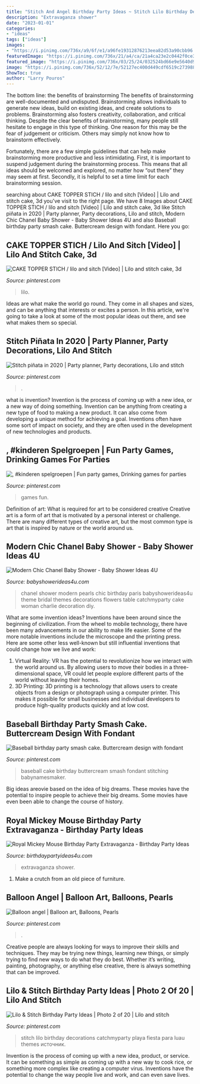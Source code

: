```yaml
---
title: "Stitch And Angel Birthday Party Ideas ~ Stitch Lilo Birthday Decorations Catchmyparty Playa Fiesta Para Luau Themes источник"
description: "Extravaganza shower"
date: "2023-01-01"
categories:
- "ideas"
tags: ["ideas"]
images:
- "https://i.pinimg.com/736x/a9/6f/e1/a96fe19312876213eea82d53a90cbb96.jpg"
featuredImage: "https://i.pinimg.com/736x/21/a4/ca/21a4ca23e2c0442f0ce31e1d75b756cf.jpg"
featured_image: "https://i.pinimg.com/736x/03/25/24/032524bd66e9e5640d9efcb7e9eb6c8d--tiki-party-luau-party.jpg"
image: "https://i.pinimg.com/736x/52/12/7e/52127ec400d449cdf6519c273988d5b5--baseball-cake-smash-buttercream-designs.jpg"
ShowToc: true
author: "Larry Pouros"
---
```



The bottom line: the benefits of brainstorming
The benefits of brainstorming are well-documented and undisputed. Brainstorming allows individuals to generate new ideas, build on existing ideas, and create solutions to problems. Brainstorming also fosters creativity, collaboration, and critical thinking.
Despite the clear benefits of brainstorming, many people still hesitate to engage in this type of thinking. One reason for this may be the fear of judgement or criticism. Others may simply not know how to brainstorm effectively.

Fortunately, there are a few simple guidelines that can help make brainstorming more productive and less intimidating. First, it is important to suspend judgement during the brainstorming process. This means that all ideas should be welcomed and explored, no matter how “out there” they may seem at first. Secondly, it is helpful to set a time limit for each brainstorming session.

	

		
searching about CAKE TOPPER STICH / lilo and sitch [Video] | Lilo and stitch cake, 3d you've visit to the right page. We have 8 Images about CAKE TOPPER STICH / lilo and sitch [Video] | Lilo and stitch cake, 3d like Stitch piñata in 2020 | Party planner, Party decorations, Lilo and stitch, Modern Chic Chanel Baby Shower - Baby Shower Ideas 4U and also Baseball birthday party smash cake. Buttercream design with fondant. Here you go:
		
    
## CAKE TOPPER STICH / Lilo And Sitch [Video] | Lilo And Stitch Cake, 3d

<img loading=lazy src="https://i.pinimg.com/736x/21/a4/ca/21a4ca23e2c0442f0ce31e1d75b756cf.jpg" onerror="this.onerror=null;this.src='https://tse3.mm.bing.net/th?id=OIP.FPYT0bJKvdeD1pA2blWn9QHaNK&amp;pid=15.1';" alt="CAKE TOPPER STICH / lilo and sitch [Video] | Lilo and stitch cake, 3d">

_Source: pinterest.com_

>lilo. 

	

Ideas are what make the world go round. They come in all shapes and sizes, and can be anything that interests or excites a person. In this article, we're going to take a look at some of the most popular ideas out there, and see what makes them so special.

    
## Stitch Piñata In 2020 | Party Planner, Party Decorations, Lilo And Stitch

<img loading=lazy src="https://i.pinimg.com/736x/a9/6f/e1/a96fe19312876213eea82d53a90cbb96.jpg" onerror="this.onerror=null;this.src='https://tse3.mm.bing.net/th?id=OIP.5kvlw83p2FEueZSl1l04OAHaI6&amp;pid=15.1';" alt="Stitch piñata in 2020 | Party planner, Party decorations, Lilo and stitch">

_Source: pinterest.com_

>. 

	

what is invention?
Invention is the process of coming up with a new idea, or a new way of doing something. Invention can be anything from creating a new type of food to making a new product. It can also come from developing a unique method for achieving a goal. Inventions often have some sort of impact on society, and they are often used in the development of new technologies and products.

    
## , #kinderen Spelgroepen | Fun Party Games, Drinking Games For Parties

<img loading=lazy src="https://i.pinimg.com/736x/68/f4/53/68f4534c82f4ec3ae68a40ed732717a2.jpg" onerror="this.onerror=null;this.src='https://tse4.mm.bing.net/th?id=OIP.Yc8iGSz0hwRUxHl1nd1v9QHaJ4&amp;pid=15.1';" alt=", #kinderen spelgroepen | Fun party games, Drinking games for parties">

_Source: pinterest.com_

>games fun. 

	

Definition of art: What is required for art to be considered creative
Creative art is a form of art that is motivated by a personal interest or challenge. There are many different types of creative art, but the most common type is art that is inspired by nature or the world around us.

    
## Modern Chic Chanel Baby Shower - Baby Shower Ideas 4U

<img loading=lazy src="https://babyshowerideas4u.com/wp-content/uploads/2016/04/Modern-Chic-Chanel-Baby-Shower-Flowers-Pearls.jpg" onerror="this.onerror=null;this.src='https://tse4.mm.bing.net/th?id=OIP.wk8NWFwTcuRKs9vm3qj2AwHaJ4&amp;pid=15.1';" alt="Modern Chic Chanel Baby Shower - Baby Shower Ideas 4U">

_Source: babyshowerideas4u.com_

>chanel shower modern pearls chic birthday paris babyshowerideas4u theme bridal themes decorations flowers table catchmyparty cake woman charlie decoration diy. 

	

What are some invention ideas?
Inventions have been around since the beginning of civilization. From the wheel to mobile technology, there have been many advancements in our ability to make life easier. Some of the more notable inventions include the microscope and the printing press. Here are some other less well-known but still influential inventions that could change how we live and work:
1) Virtual Reality: VR has the potential to revolutionize how we interact with the world around us. By allowing users to move their bodies in a three-dimensional space, VR could let people explore different parts of the world without leaving their homes.
2) 3D Printing: 3D printing is a technology that allows users to create objects from a design or photograph using a computer printer. This makes it possible for small businesses and individual developers to produce high-quality products quickly and at low cost.

    
## Baseball Birthday Party Smash Cake. Buttercream Design With Fondant

<img loading=lazy src="https://i.pinimg.com/736x/52/12/7e/52127ec400d449cdf6519c273988d5b5--baseball-cake-smash-buttercream-designs.jpg" onerror="this.onerror=null;this.src='https://tse3.mm.bing.net/th?id=OIP.H2kUmDcoV8Pw9vEWuEdVSAHaJ3&amp;pid=15.1';" alt="Baseball birthday party smash cake. Buttercream design with fondant">

_Source: pinterest.com_

>baseball cake birthday buttercream smash fondant stitching babynamesmaker. 

	

Big ideas areovie based on the idea of big dreams. These movies have the potential to inspire people to achieve their big dreams. Some movies have even been able to change the course of history.

    
## Royal Mickey Mouse Birthday Party Extravaganza - Birthday Party Ideas

<img loading=lazy src="https://www.birthdaypartyideas4u.com/wp-content/uploads/2017/06/Royal-Mickey-Mouse-Birthday-Party-Extravaganza-Stuffed-Centerpieces-600x648.jpeg" onerror="this.onerror=null;this.src='https://tse3.mm.bing.net/th?id=OIP.Z6x3XCwycA8BAXKRnAI7gQHaH_&amp;pid=15.1';" alt="Royal Mickey Mouse Birthday Party Extravaganza - Birthday Party Ideas">

_Source: birthdaypartyideas4u.com_

>extravaganza shower. 

	

1. Make a crutch from an old piece of furniture.

    
## Balloon Angel | Balloon Art, Balloons, Pearls

<img loading=lazy src="https://i.pinimg.com/736x/6b/79/36/6b793633d600dfe0b1588e0916e6b209--angel-art.jpg" onerror="this.onerror=null;this.src='https://tse4.mm.bing.net/th?id=OIP.y5HwHIEGcEGAsiyMiM-UJQHaNK&amp;pid=15.1';" alt="Balloon angel | Balloon art, Balloons, Pearls">

_Source: pinterest.com_

>. 

	

Creative people are always looking for ways to improve their skills and techniques. They may be trying new things, learning new things, or simply trying to find new ways to do what they do best. Whether it’s writing, painting, photography, or anything else creative, there is always something that can be improved.

    
## Lilo &amp; Stitch Birthday Party Ideas | Photo 2 Of 20 | Lilo And Stitch

<img loading=lazy src="https://i.pinimg.com/736x/03/25/24/032524bd66e9e5640d9efcb7e9eb6c8d--tiki-party-luau-party.jpg" onerror="this.onerror=null;this.src='https://tse3.mm.bing.net/th?id=OIP.2dDsfAO00lFjTUWBkZi2gAHaLH&amp;pid=15.1';" alt="Lilo &amp; Stitch Birthday Party Ideas | Photo 2 of 20 | Lilo and stitch">

_Source: pinterest.com_

>stitch lilo birthday decorations catchmyparty playa fiesta para luau themes источник. 

	

Invention is the process of coming up with a new idea, product, or service. It can be something as simple as coming up with a new way to cook rice, or something more complex like creating a computer virus. Inventions have the potential to change the way people live and work, and can even save lives.

